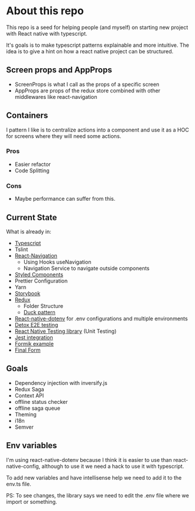 # About this repo

This repo is a seed for helping people (and myself) on starting new project with React native with typescript.

It's goals is to make typescript patterns explainable and more intuitive. The idea is to give a hint on how a react native project can be structured.

## Screen props and AppProps

- ScreenProps is what I call as the props of a specific screen
- AppProps are props of the redux store combined with other middlewares like react-navigation

## Containers

I pattern I like is to centralize actions into a component and use it as a HOC for screens where they will need some actions.

### Pros

- Easier refactor
- Code Splitting

### Cons

- Maybe performance can suffer from this.

## Current State

What is already in:

- [Typescript](https://facebook.github.io/react-native/docs/typescript)
- Tslint
- [React-Navigation](https://www.npmjs.com/package/react-navigation)
  - Using Hooks useNavigation
  - Navigation Service to navigate outside components
- [Styled Components](npmjs.com/package/styled-components)
- Prettier Configuration
- Yarn
- [Storybook](https://storybook.js.org/docs/guides/guide-react-native/)
- [Redux](redux)
  - Folder Structure
  - [Duck pattern](https://blog.rocketseat.com.br/estrutura-redux-escalavel-com-ducks/)
- [React-native-dotenv](https://github.com/zetachang/react-native-dotenv) for .env configurations and multiple environments
- [Detox E2E testing](https://github.com/wix/Detox)
- [React Native Testing library](https://github.com/callstack/react-native-testing-library) (Unit Testing)
- [Jest integration](https://jestjs.io/docs/en/tutorial-react-native)
- [Formik example](https://jaredpalmer.com/formik/docs/overview)
- [Final Form](https://github.com/final-form/react-final-form)

## Goals

- Dependency injection with inversify.js
- Redux Saga
- Context API
- offline status checker
- offline saga queue
- Theming
- i18n
- Semver

## Env variables

I'm using react-native-dotenv because I think it is easier to use than react-native-config, although to use it we need a hack to use it with typescript.

To add new variables and have intellisense help we need to add it to the env.ts file.

PS: To see changes, the library says we need to edit the .env file where we import or something.
